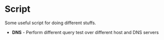 # Script
Some useful script for doing different stuffs.
* **DNS** - Perform different query test over different host and DNS servers
